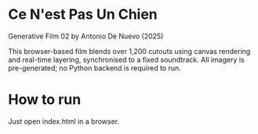 # Ce N'est Pas Un Chien
Generative Film 02 by Antonio De Nuevo (2025)

This browser-based film blends over 1,200 cutouts using canvas rendering and real-time layering, synchronised to a fixed soundtrack.
All imagery is pre-generated; no Python backend is required to run.

# How to run
Just open index.html in a browser.


 
